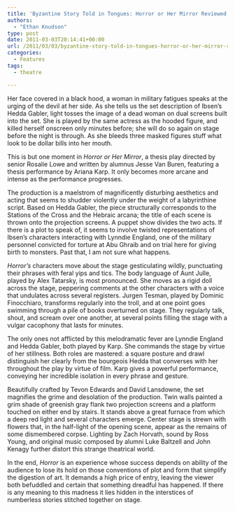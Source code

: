 ```yaml
---
title: 'Byzantine Story Told in Tongues: Horror or Her Mirror Reviewed'
authors: 
  - "Ethan Knudson"
type: post
date: 2011-03-03T20:14:41+00:00
url: /2011/03/03/byzantine-story-told-in-tongues-horror-or-her-mirror-reviewed/
categories:
  - Features
tags:
  - theatre

---
```

Her face covered in a black hood, a woman in military fatigues speaks at the urging of the devil at her side. As she tells us the set description of Ibsen’s Hedda Gabler, light tosses the image of a dead woman on dual screens built into the set. She is played by the same actress as the hooded figure, and killed herself onscreen only minutes before; she will do so again on stage before the night is through. As she bleeds three masked figures stuff what look to be dollar bills into her mouth.

This is but one moment in _Horror or Her Mirror_, a thesis play directed by senior Rosalie Lowe and written by alumnus Jesse Van Buren, featuring a thesis performance by Ariana Karp. It only becomes more arcane and intense as the performance progresses.

The production is a maelstrom of magnificently disturbing aesthetics and acting that seems to shudder violently under the weight of a labyrinthine script. Based on Hedda Gabler, the piece structurally corresponds to the Stations of the Cross and the Hebraic arcana; the title of each scene is thrown onto the projection screens. A puppet show divides the two acts. If there is a plot to speak of, it seems to involve twisted representations of Ibsen’s characters interacting with Lynndie England, one of the military personnel convicted for torture at Abu Ghraib and on trial here for giving birth to monsters. Past that, I am not sure what happens.

_Horror’s_ characters move about the stage gesticulating wildly, punctuating their phrases with feral yips and tics. The body language of Aunt Julle, played by Alex Tatarsky, is most pronounced. She moves as a rigid doll across the stage, peppering comments at the other characters with a voice that undulates across several registers. Jurgen Tesman, played by Dominic Finocchiaro, transforms regularly into the troll, and at one point goes swimming through a pile of books overturned on stage. They regularly talk, shout, and scream over one another, at several points filling the stage with a vulgar cacophony that lasts for minutes.

The only ones not afflicted by this melodramatic fever are Lynndie England and Hedda Gabler, both played by Karp. She commands the stage by virtue of her stillness. Both roles are mastered: a square posture and drawl distinguish her clearly from the bourgeois Hedda that converses with her throughout the play by virtue of film. Karp gives a powerful performance, conveying her incredible isolation in every phrase and gesture.

Beautifully crafted by Tevon Edwards and David Lansdowne, the set magnifies the grime and desolation of the production. Twin walls painted a grim shade of greenish gray flank two projection screens and a platform touched on either end by stairs. It stands above a great furnace from which a deep red light and several characters emerge. Center stage is strewn with flowers that, in the half-light of the opening scene, appear as the remains of some dismembered corpse. Lighting by Zach Horvath, sound by Ross Young, and original music composed by alumni Luke Baltzell and John Kenagy further distort this strange theatrical world.

In the end, _Horror_ is an experience whose success depends on ability of the audience to lose its hold on those conventions of plot and form that simplify the digestion of art. It demands a high price of entry, leaving the viewer both befuddled and certain that something dreadful has happened. If there is any meaning to this madness it lies hidden in the interstices of numberless stories stitched together on stage.